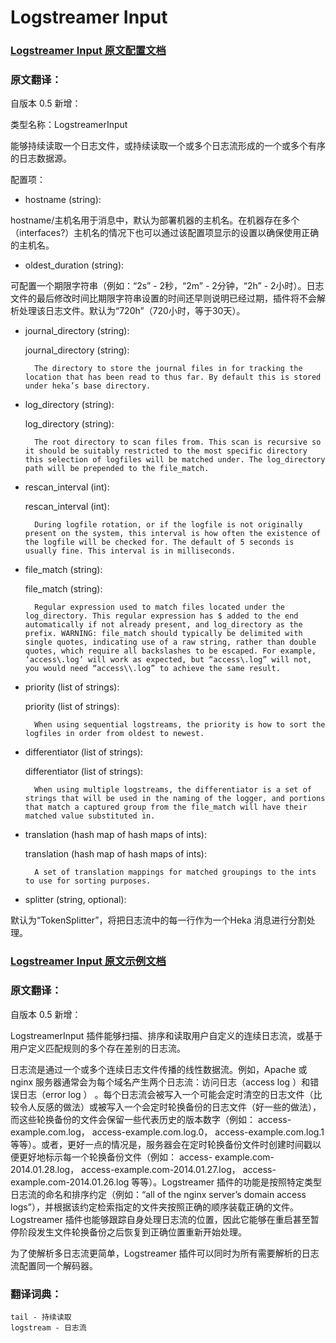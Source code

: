 # Logstreamer Input

### [Logstreamer Input 原文配置文档](http://hekad.readthedocs.io/en/v0.10.0/config/inputs/logstreamer.html "Logstreamer Input 原文配置文档")

### 原文翻译：

自版本 0.5 新增：

类型名称：LogstreamerInput

能够持续读取一个日志文件，或持续读取一个或多个日志流形成的一个或多个有序的日志数据源。

配置项：

+ hostname (string):

hostname/主机名用于消息中，默认为部署机器的主机名。在机器存在多个（interfaces?）主机名的情况下也可以通过该配置项显示的设置以确保使用正确的主机名。

+ oldest_duration (string):

可配置一个期限字符串（例如：“2s” - 2秒，“2m” - 2分钟，“2h” - 2小时）。日志文件的最后修改时间比期限字符串设置的时间还早则说明已经过期，插件将不会解析处理该日志文件。默认为“720h”（720小时，等于30天）。

+ journal_directory (string):




    journal_directory (string):

        The directory to store the journal files in for tracking the location that has been read to thus far. By default this is stored under heka’s base directory.

+ log_directory (string):


    log_directory (string):

        The root directory to scan files from. This scan is recursive so it should be suitably restricted to the most specific directory this selection of logfiles will be matched under. The log_directory path will be prepended to the file_match.

+ rescan_interval (int):

    rescan_interval (int):

        During logfile rotation, or if the logfile is not originally present on the system, this interval is how often the existence of the logfile will be checked for. The default of 5 seconds is usually fine. This interval is in milliseconds.

+ file_match (string):

    file_match (string):

        Regular expression used to match files located under the log_directory. This regular expression has $ added to the end automatically if not already present, and log_directory as the prefix. WARNING: file_match should typically be delimited with single quotes, indicating use of a raw string, rather than double quotes, which require all backslashes to be escaped. For example, ‘access\.log’ will work as expected, but “access\.log” will not, you would need “access\\.log” to achieve the same result.

+ priority (list of strings):

    priority (list of strings):

        When using sequential logstreams, the priority is how to sort the logfiles in order from oldest to newest.

+ differentiator (list of strings):

    differentiator (list of strings):

        When using multiple logstreams, the differentiator is a set of strings that will be used in the naming of the logger, and portions that match a captured group from the file_match will have their matched value substituted in.

+ translation (hash map of hash maps of ints):

    translation (hash map of hash maps of ints):

        A set of translation mappings for matched groupings to the ints to use for sorting purposes.

+ splitter (string, optional):

默认为“TokenSplitter”，将把日志流中的每一行作为一个Heka 消息进行分割处理。

### [Logstreamer Input 原文示例文档](http://hekad.readthedocs.io/en/v0.10.0/pluginconfig/logstreamer.html#logstreamerplugin "Logstreamer Input 原文示例文档")

### 原文翻译：

自版本 0.5 新增：

LogstreamerInput 插件能够扫描、排序和读取用户自定义的连续日志流，或基于用户定义匹配规则的多个存在差别的日志流。

日志流是通过一个或多个连续日志文件传播的线性数据流。例如，Apache 或nginx 服务器通常会为每个域名产生两个日志流：访问日志（access log ）和错误日志（error log ）  。每个日志流会被写入一个可能会定时清空的日志文件（比较令人反感的做法）或被写入一个会定时轮换备份的日志文件（好一些的做法），而这些轮换备份的文件会保留一些代表历史的版本数字（例如： access-example.com.log， access-example.com.log.0， access-example.com.log.1 等等）。或者，更好一点的情况是，服务器会在定时轮换备份文件时创建时间戳以便更好地标示每一个轮换备份文件（例如： access- example.com-2014.01.28.log， access-example.com-2014.01.27.log， access- example.com-2014.01.26.log 等等）。Logstreamer 插件的功能是按照特定类型日志流的命名和排序约定（例如：“all of the nginx server’s domain access logs”），并根据该约定检索指定的文件夹按照正确的顺序装载正确的文件。Logstreamer 插件也能够跟踪自身处理日志流的位置，因此它能够在重启甚至暂停阶段发生文件轮换备份之后恢复到正确位置重新开始处理。

为了使解析多日志流更简单，Logstreamer 插件可以同时为所有需要解析的日志流配置同一个解码器。



### 翻译词典：

```
tail - 持续读取
logstream - 日志流
```
